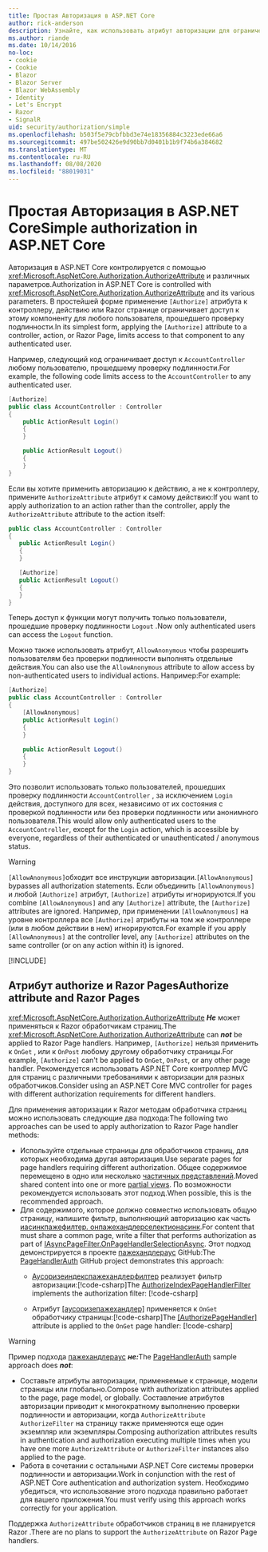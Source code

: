 ```yaml
---
title: Простая Авторизация в ASP.NET Core
author: rick-anderson
description: Узнайте, как использовать атрибут авторизации для ограничения доступа к ASP.NET Core контроллерам и действиям.
ms.author: riande
ms.date: 10/14/2016
no-loc:
- cookie
- Cookie
- Blazor
- Blazor Server
- Blazor WebAssembly
- Identity
- Let's Encrypt
- Razor
- SignalR
uid: security/authorization/simple
ms.openlocfilehash: b503f5e79cbfbbd3e74e18356884c3223ede66a6
ms.sourcegitcommit: 497be502426e9d90bb7d0401b1b9f74b6a384682
ms.translationtype: MT
ms.contentlocale: ru-RU
ms.lasthandoff: 08/08/2020
ms.locfileid: "88019031"
---
```

# <a name="simple-authorization-in-aspnet-core"></a><span data-ttu-id="ddde7-103">Простая Авторизация в ASP.NET Core</span><span class="sxs-lookup"><span data-stu-id="ddde7-103">Simple authorization in ASP.NET Core</span></span>

<a name="security-authorization-simple"></a>

<span data-ttu-id="ddde7-104">Авторизация в ASP.NET Core контролируется с помощью <xref:Microsoft.AspNetCore.Authorization.AuthorizeAttribute> и различных параметров.</span><span class="sxs-lookup"><span data-stu-id="ddde7-104">Authorization in ASP.NET Core is controlled with <xref:Microsoft.AspNetCore.Authorization.AuthorizeAttribute> and its various parameters.</span></span> <span data-ttu-id="ddde7-105">В простейшей форме применение `[Authorize]` атрибута к контроллеру, действию или Razor странице ограничивает доступ к этому компоненту для любого пользователя, прошедшего проверку подлинности.</span><span class="sxs-lookup"><span data-stu-id="ddde7-105">In its simplest form, applying the `[Authorize]` attribute to a controller, action, or Razor Page, limits access to that component to any authenticated user.</span></span>

<span data-ttu-id="ddde7-106">Например, следующий код ограничивает доступ к `AccountController` любому пользователю, прошедшему проверку подлинности.</span><span class="sxs-lookup"><span data-stu-id="ddde7-106">For example, the following code limits access to the `AccountController` to any authenticated user.</span></span>

```csharp
[Authorize]
public class AccountController : Controller
{
    public ActionResult Login()
    {
    }

    public ActionResult Logout()
    {
    }
}
```

<span data-ttu-id="ddde7-107">Если вы хотите применить авторизацию к действию, а не к контроллеру, примените `AuthorizeAttribute` атрибут к самому действию:</span><span class="sxs-lookup"><span data-stu-id="ddde7-107">If you want to apply authorization to an action rather than the controller, apply the `AuthorizeAttribute` attribute to the action itself:</span></span>

```csharp
public class AccountController : Controller
{
   public ActionResult Login()
   {
   }

   [Authorize]
   public ActionResult Logout()
   {
   }
}
```

<span data-ttu-id="ddde7-108">Теперь доступ к функции могут получить только пользователи, прошедшие проверку подлинности `Logout` .</span><span class="sxs-lookup"><span data-stu-id="ddde7-108">Now only authenticated users can access the `Logout` function.</span></span>

<span data-ttu-id="ddde7-109">Можно также использовать атрибут, `AllowAnonymous` чтобы разрешить пользователям без проверки подлинности выполнять отдельные действия.</span><span class="sxs-lookup"><span data-stu-id="ddde7-109">You can also use the `AllowAnonymous` attribute to allow access by non-authenticated users to individual actions.</span></span> <span data-ttu-id="ddde7-110">Например:</span><span class="sxs-lookup"><span data-stu-id="ddde7-110">For example:</span></span>

```csharp
[Authorize]
public class AccountController : Controller
{
    [AllowAnonymous]
    public ActionResult Login()
    {
    }

    public ActionResult Logout()
    {
    }
}
```

<span data-ttu-id="ddde7-111">Это позволит использовать только пользователей, прошедших проверку подлинности `AccountController` , за исключением `Login` действия, доступного для всех, независимо от их состояния с проверкой подлинности или без проверки подлинности или анонимного пользователя.</span><span class="sxs-lookup"><span data-stu-id="ddde7-111">This would allow only authenticated users to the `AccountController`, except for the `Login` action, which is accessible by everyone, regardless of their authenticated or unauthenticated / anonymous status.</span></span>

> [!WARNING]
> <span data-ttu-id="ddde7-112">`[AllowAnonymous]`обходит все инструкции авторизации.</span><span class="sxs-lookup"><span data-stu-id="ddde7-112">`[AllowAnonymous]` bypasses all authorization statements.</span></span> <span data-ttu-id="ddde7-113">Если объединить `[AllowAnonymous]` и любой `[Authorize]` атрибут, `[Authorize]` атрибуты игнорируются.</span><span class="sxs-lookup"><span data-stu-id="ddde7-113">If you combine `[AllowAnonymous]` and any `[Authorize]` attribute, the `[Authorize]` attributes are ignored.</span></span> <span data-ttu-id="ddde7-114">Например, при применении `[AllowAnonymous]` на уровне контроллера все `[Authorize]` атрибуты на том же контроллере (или в любом действии в нем) игнорируются.</span><span class="sxs-lookup"><span data-stu-id="ddde7-114">For example if you apply `[AllowAnonymous]` at the controller level, any `[Authorize]` attributes on the same controller (or on any action within it) is ignored.</span></span>

[!INCLUDE[](~/includes/requireAuth.md)]

<a name="aarp"></a>

## <a name="authorize-attribute-and-no-locrazor-pages"></a><span data-ttu-id="ddde7-115">Атрибут authorize и Razor Pages</span><span class="sxs-lookup"><span data-stu-id="ddde7-115">Authorize attribute and Razor Pages</span></span>

<span data-ttu-id="ddde7-116"><xref:Microsoft.AspNetCore.Authorization.AuthorizeAttribute> ***Не*** может применяться к Razor обработчикам страниц.</span><span class="sxs-lookup"><span data-stu-id="ddde7-116">The <xref:Microsoft.AspNetCore.Authorization.AuthorizeAttribute> can ***not*** be applied to Razor Page handlers.</span></span> <span data-ttu-id="ddde7-117">Например, `[Authorize]` нельзя применить к `OnGet` , или к `OnPost` любому другому обработчику страницы.</span><span class="sxs-lookup"><span data-stu-id="ddde7-117">For example, `[Authorize]` can't be applied to `OnGet`, `OnPost`, or any other page handler.</span></span> <span data-ttu-id="ddde7-118">Рекомендуется использовать ASP.NET Core контроллер MVC для страниц с различными требованиями к авторизации для разных обработчиков.</span><span class="sxs-lookup"><span data-stu-id="ddde7-118">Consider using an ASP.NET Core MVC controller for pages with different authorization requirements for different handlers.</span></span>

<span data-ttu-id="ddde7-119">Для применения авторизации к Razor методам обработчика страниц можно использовать следующие два подхода:</span><span class="sxs-lookup"><span data-stu-id="ddde7-119">The following two approaches can be used to apply authorization to Razor Page handler methods:</span></span>

* <span data-ttu-id="ddde7-120">Используйте отдельные страницы для обработчиков страниц, для которых необходима другая авторизация.</span><span class="sxs-lookup"><span data-stu-id="ddde7-120">Use separate pages for page handlers requiring different authorization.</span></span> <span data-ttu-id="ddde7-121">Общее содержимое перемещено в одно или несколько [частичных представлений](xref:mvc/views/partial).</span><span class="sxs-lookup"><span data-stu-id="ddde7-121">Moved shared content into one or more [partial views](xref:mvc/views/partial).</span></span> <span data-ttu-id="ddde7-122">По возможности рекомендуется использовать этот подход.</span><span class="sxs-lookup"><span data-stu-id="ddde7-122">When possible, this is the recommended approach.</span></span>
* <span data-ttu-id="ddde7-123">Для содержимого, которое должно совместно использовать общую страницу, напишите фильтр, выполняющий авторизацию как часть [иасинкпажефилтер. онпажехандлерселектионасинк](xref:Microsoft.AspNetCore.Mvc.Filters.IAsyncPageFilter.OnPageHandlerSelectionAsync%2A).</span><span class="sxs-lookup"><span data-stu-id="ddde7-123">For content that must share a common page, write a filter that performs authorization as part of [IAsyncPageFilter.OnPageHandlerSelectionAsync](xref:Microsoft.AspNetCore.Mvc.Filters.IAsyncPageFilter.OnPageHandlerSelectionAsync%2A).</span></span> <span data-ttu-id="ddde7-124">Этот подход демонстрируется в проекте [пажехандлераус](https://github.com/dotnet/AspNetCore.Docs/tree/master/aspnetcore/security/authorization/simple/samples/3.1/PageHandlerAuth) GitHub:</span><span class="sxs-lookup"><span data-stu-id="ddde7-124">The [PageHandlerAuth](https://github.com/dotnet/AspNetCore.Docs/tree/master/aspnetcore/security/authorization/simple/samples/3.1/PageHandlerAuth) GitHub project demonstrates this approach:</span></span>
  * <span data-ttu-id="ddde7-125">[Аусоризеиндекспажехандлерфилтер](https://github.com/dotnet/AspNetCore.Docs/blob/master/aspnetcore/security/authorization/simple/samples/3.1/PageHandlerAuth/AuthorizeIndexPageHandlerFilter.cs) реализует фильтр авторизации:[!code-csharp[](~/security/authorization/simple/samples/3.1/PageHandlerAuth/Pages/Index.cshtml.cs?name=snippet)]</span><span class="sxs-lookup"><span data-stu-id="ddde7-125">The [AuthorizeIndexPageHandlerFilter](https://github.com/dotnet/AspNetCore.Docs/blob/master/aspnetcore/security/authorization/simple/samples/3.1/PageHandlerAuth/AuthorizeIndexPageHandlerFilter.cs) implements the authorization filter: [!code-csharp[](~/security/authorization/simple/samples/3.1/PageHandlerAuth/Pages/Index.cshtml.cs?name=snippet)]</span></span>

  * <span data-ttu-id="ddde7-126">Атрибут [[аусоризепажехандлер]](https://github.com/dotnet/AspNetCore.Docs/tree/master/aspnetcore/security/authorization/simple/samples/3.1/PageHandlerAuth/Pages/Index.cshtml.cs#L16) применяется к `OnGet` обработчику страницы:[!code-csharp[](~/security/authorization/simple/samples/3.1/PageHandlerAuth/AuthorizeIndexPageHandlerFilter.cs?name=snippet)]</span><span class="sxs-lookup"><span data-stu-id="ddde7-126">The [[AuthorizePageHandler]](https://github.com/dotnet/AspNetCore.Docs/tree/master/aspnetcore/security/authorization/simple/samples/3.1/PageHandlerAuth/Pages/Index.cshtml.cs#L16) attribute is applied to the `OnGet` page handler: [!code-csharp[](~/security/authorization/simple/samples/3.1/PageHandlerAuth/AuthorizeIndexPageHandlerFilter.cs?name=snippet)]</span></span>

> [!WARNING]
> <span data-ttu-id="ddde7-127">Пример подхода [пажехандлераус](https://github.com/pranavkm/PageHandlerAuth) ***не:***</span><span class="sxs-lookup"><span data-stu-id="ddde7-127">The [PageHandlerAuth](https://github.com/pranavkm/PageHandlerAuth) sample approach does ***not***:</span></span>
> * <span data-ttu-id="ddde7-128">Составьте атрибуты авторизации, применяемые к странице, модели страницы или глобально.</span><span class="sxs-lookup"><span data-stu-id="ddde7-128">Compose with authorization attributes applied to the page, page model, or globally.</span></span> <span data-ttu-id="ddde7-129">Составление атрибутов авторизации приводит к многократному выполнению проверки подлинности и авторизации, когда `AuthorizeAttribute` `AuthorizeFilter` на страницу также применяются еще один экземпляр или экземпляры.</span><span class="sxs-lookup"><span data-stu-id="ddde7-129">Composing authorization attributes results in authentication and authorization executing multiple times when you have one more `AuthorizeAttribute` or `AuthorizeFilter` instances also applied to the page.</span></span>
> * <span data-ttu-id="ddde7-130">Работа в сочетании с остальными ASP.NET Core системы проверки подлинности и авторизации.</span><span class="sxs-lookup"><span data-stu-id="ddde7-130">Work in conjunction with the rest of ASP.NET Core authentication and authorization system.</span></span> <span data-ttu-id="ddde7-131">Необходимо убедиться, что использование этого подхода правильно работает для вашего приложения.</span><span class="sxs-lookup"><span data-stu-id="ddde7-131">You must verify using this approach works correctly for your application.</span></span>

<span data-ttu-id="ddde7-132">Поддержка `AuthorizeAttribute` обработчиков страниц в не планируется Razor .</span><span class="sxs-lookup"><span data-stu-id="ddde7-132">There are no plans to support the `AuthorizeAttribute` on Razor Page handlers.</span></span> 
